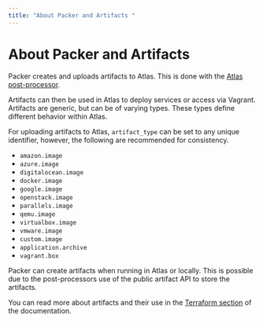 ```yaml
---
title: "About Packer and Artifacts "
---
```


# About Packer and Artifacts

Packer creates and uploads artifacts to Atlas. This is done
with the [Atlas post-processor](https://packer.io/docs/post-processors/atlas.html).

Artifacts can then be used in Atlas to deploy services or access
via Vagrant. Artifacts are generic, but can be of varying types.
These types define different behavior within Atlas.

For uploading artifacts to Atlas, `artifact_type` can be set to any
unique identifier, however, the following are recommended for consistency.

- `amazon.image`
- `azure.image`
- `digitalocean.image`
- `docker.image`
- `google.image`
- `openstack.image`
- `parallels.image`
- `qemu.image`
- `virtualbox.image`
- `vmware.image`
- `custom.image`
- `application.archive`
- `vagrant.box`

Packer can create artifacts when running in Atlas or locally.
This is possible due to the post-processors use of the public
artifact API to store the artifacts.

You can read more about artifacts and their use in the [Terraform section](/help/terraform/features)
of the documentation.
